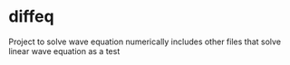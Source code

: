 # diffeq
Project to solve wave equation numerically
includes other files that solve linear wave equation as a test

